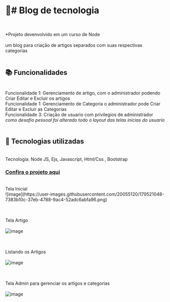 <h1>📝# Blog de tecnologia </h1><br>

*Projeto devenvolvido em um curso de Node<br>
<br>
um blog para criação de artigos separados com suas respectivas categorias <br><br>



<h2>📚 Funcionalidades</h2><br>
Funcionalidade 1: Gerenciamento de artigo, com o administrador podendo Criar Editar e Excluir os artigos<br>
Funcionalidade 1: Gerenciamento de Categoria o administrador pode Criar Editar e Excluir as Categorias<br>
Funcionalidade 3: Criação de usuario com privilegios de administrador<br>
<i>como desafio pessoal foi alterado todo o layout das telas inicias do usuario</i><br><br>

<h2>🔧 Tecnologias utilizadas</h2><br>
Tecnologia: Node JS, Ejs, Javascript, Html/Css , Bootstrap

  <h3><a href="https://youtu.be/ZWxi7H6Kqk4">Confira o projeto aqui </a> </h3>

<br>
Tela Inicial
  <br>
![image](https://user-images.githubusercontent.com/20055120/179521048-7383b10c-37eb-4788-9ac4-52adc6abfa96.png)

<br><br>
Tela Artigo
  <br> <br>
![image](https://user-images.githubusercontent.com/20055120/179521128-2fe9e332-80eb-4fb6-a4a6-6434e35de1f3.png)

<br> <br>
Listando os Artigos
  <br> <br>
![image](https://user-images.githubusercontent.com/20055120/179521203-9d74e13d-fe44-4090-a2ec-cddf49273f9f.png)

  <br> <br>
Tela Admin para gerenciar os artigos e categorias
  <br> <br>
![image](https://user-images.githubusercontent.com/20055120/179521270-3dde8587-8078-45b3-8402-ea49791e4dc4.png)




